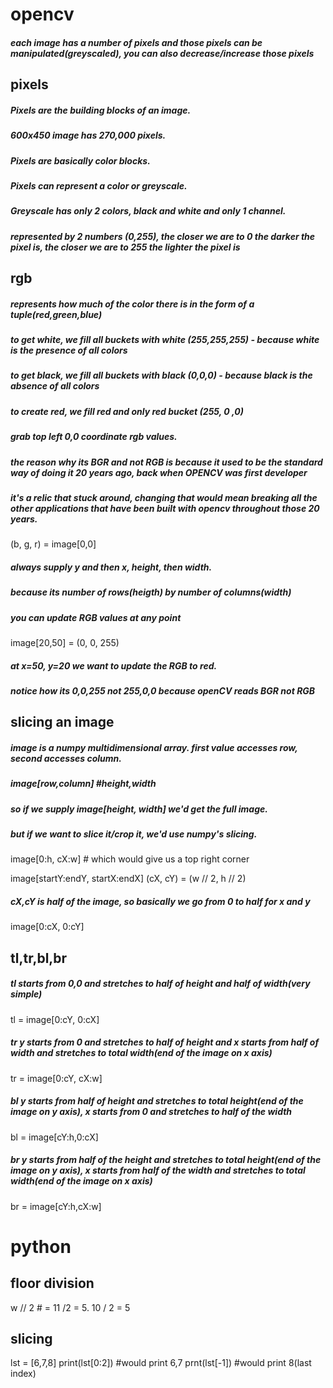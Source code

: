 # opencv

##### each image has a number of pixels and those pixels can be manipulated(greyscaled), you can also decrease/increase those pixels

## pixels

##### Pixels are the building blocks of an image.
##### 600x450 image has 270,000 pixels.
##### Pixels are basically color blocks.
##### Pixels can represent a color or greyscale.
##### Greyscale has only 2 colors, black and white and only 1 channel.
##### represented by 2 numbers (0,255), the closer we are to 0 the darker the pixel is, the closer we are to 255 the lighter the pixel is

## rgb

##### represents how much of the color there is in the form of a tuple(red,green,blue)
##### to get white, we fill all buckets with white (255,255,255) - *because white is the presence of all colors*
##### to get black, we fill all buckets with black (0,0,0) - *because black is the absence of all colors*
##### to create red, we fill red and only red bucket (255, 0 ,0)

##### grab top left 0,0 coordinate rgb values.
##### the reason why its BGR and not RGB is because it used to be the standard way of doing it 20 years ago, back when OPENCV was first developer
##### it's a relic that stuck around, changing that would mean breaking all the other applications that have been built with opencv throughout those 20 years.
(b, g, r) = image[0,0]

##### always supply y and then x, height, then width.
##### because its number of rows(heigth) by number of columns(width)

##### you can update RGB values at any point
image[20,50] = (0, 0, 255)
##### at x=50, y=20 we want to update the RGB to red.
##### notice how its 0,0,255 not 255,0,0 because openCV reads BGR not RGB


## slicing an image
##### image is a numpy multidimensional array. first value accesses row, second accesses column.
##### image[row,column] #height,width
##### so if we supply image[height, width] we'd get the full image.
##### but if we want to slice it/crop it, we'd use numpy's slicing.
image[0:h, cX:w] # which would give us a top right corner

image[startY:endY, startX:endX]
(cX, cY) = (w // 2, h // 2)
##### cX,cY is half of the image, so basically we go from 0 to half for x and y
image[0:cX, 0:cY]


## tl,tr,bl,br
##### tl starts from 0,0 and stretches to half of height and half of width(very simple)
tl = image[0:cY, 0:cX]
##### tr y starts from 0 and stretches to half of height and x starts from half of width and stretches to total width(end of the image on x axis)
tr = image[0:cY, cX:w]
##### bl y starts from half of height and stretches to total height(end of the image on y axis), x starts from 0 and stretches to half of the width
bl = image[cY:h,0:cX]
##### br y starts from half of the height and stretches to total height(end of the image on y axis), x starts from half of the width and stretches to total width(end of the image on x axis)
br = image[cY:h,cX:w]



# python
## floor division

w // 2 # = 11 /2 = 5. 10 / 2 = 5

## slicing

lst = [6,7,8]
print(lst[0:2]) #would print 6,7
prnt(lst[-1]) #would print 8(last index)
